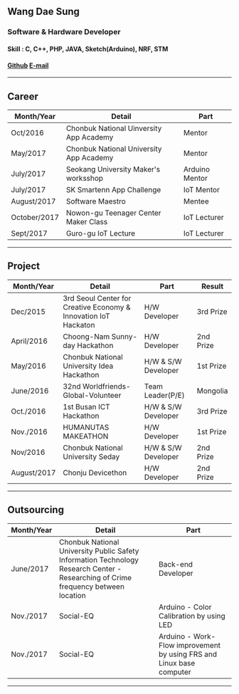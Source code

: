 ## **Wang Dae Sung**

### **Software & Hardware Developer**

#### **Skill :** C, C++, PHP, JAVA, Sketch(Arduino), NRF, STM
#### [Github](http://github.com/mamosoo)    [E-mail](bentforwork@gmail.com)        


 


----------


## **Career**
Month/Year | Detail | Part
--- | --- | ---
Oct/2016 | Chonbuk National Uinversity App Academy | Mentor
May/2017 | Chonbuk National University App Academy | Mentor
July/2017 | Seokang University Maker's worksshop | Arduino Mentor
July/2017 | SK Smartenn App Challenge | IoT Mentor
August/2017 | Software Maestro | Mentee
October/2017 | Nowon-gu Teenager Center Maker Class | IoT Lecturer
Sept/2017 | Guro-gu IoT Lecture | IoT Lecturer|


----------


## **Project**
Month/Year | Detail | Part | Result
---| --- | --- | ---
Dec/2015 | 3rd Seoul Center for Creative Economy & Innovation IoT Hackaton | H/W Developer | 3rd Prize
April/2016 | Choong-Nam Sunny-day Hackathon | H/W Developer | 2nd Prize
May/2016 |Chonbuk National University Idea Hackathon | H/W & S/W Developer | 1st Prize
June/2016 | 32nd Worldfriends-Global-Volunteer | Team Leader(P/E) | Mongolia 
Oct./2016 | 1st Busan ICT Hackathon | H/W & S/W Developer| 3rd Prize
Nov./2016 | HUMANUTAS MAKEATHON | H/W Developer| 1st Prize
Nov/2016 | Chonbuk National University Seday | H/W & S/W Developer | 2nd Prize
August/2017 | Chonju Devicethon | H/W Developer | 2nd Prize


----------


## **Outsourcing**
Month/Year | Detail | Part
--- | --- | ---|
June/2017 | Chonbuk National University Public Safety Information Technology Research Center - Researching of Crime frequency between location | Back-end Developer
Nov./2017 | Social-EQ | Arduino - Color Calibration by using LED
Nov./2017 | Social-EQ | Arduino - Work-Flow improvement by using FRS and Linux base computer 


----------
